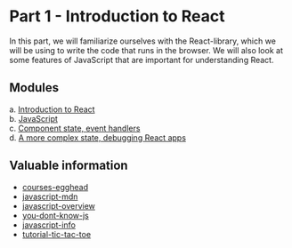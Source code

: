 # Part 1 - Introduction to React

In this part, we will familiarize ourselves with the React-library, which we will be using to write the code that runs in the browser. We will also look at some features of JavaScript that are important for understanding React.

## Modules

a. [Introduction to React](https://fullstackopen.com/en/part1/introduction_to_react)  
b. [JavaScript](https://fullstackopen.com/en/part1/java_script)  
c. [Component state, event handlers](https://fullstackopen.com/en/part1/component_state_event_handlers)  
d. [A more complex state, debugging React apps](https://fullstackopen.com/en/part1/a_more_complex_state_debugging_react_apps)

## Valuable information

- [courses-egghead](https://egghead.io/)
- [javascript-mdn](https://developer.mozilla.org/es/docs/Web/JavaScript)
- [javascript-overview](https://developer.mozilla.org/es/docs/Web/JavaScript/Language_overview)
- [you-dont-know-js](https://github.com/getify/You-Dont-Know-JS)
- [javascript-info](https://es.javascript.info/)
- [tutorial-tic-tac-toe](https://es.react.dev/learn/tutorial-tic-tac-toe)
